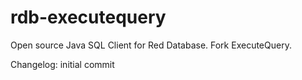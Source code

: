 # rdb-executequery
Open source Java SQL Client for Red Database. Fork ExecuteQuery.

Changelog:
initial commit
